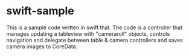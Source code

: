 # swift-sample
This is a sample code written in swift that. The code is a controller that manages updating a tableview with "cameraroll" objects, controls navigation and delegate between table &amp; camera controllers and saves camera images to CoreData.

